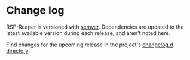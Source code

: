# Change log

RSP-Reaper is versioned with [semver](https://semver.org/).
Dependencies are updated to the latest available version during each release, and aren't noted here.

Find changes for the upcoming release in the project's [changelog.d directory](https://github.com/lsst-sqre/rsp-reaper/tree/main/changelog.d/).

<!-- scriv-insert-here -->
